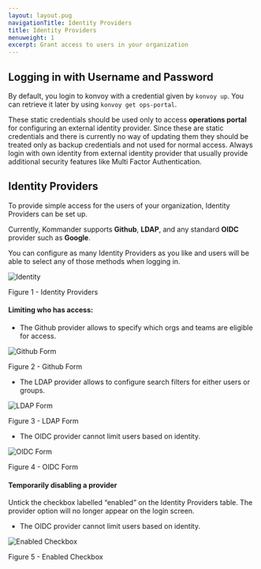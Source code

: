 ```yaml
---
layout: layout.pug
navigationTitle: Identity Providers
title: Identity Providers
menuweight: 1
excerpt: Grant access to users in your organization
---
```


## Logging in with Username and Password

By default, you login to konvoy with a credential given by `konvoy up`. You can retrieve it later by using `konvoy get ops-portal`.

These static credentials should be used only to access **operations portal** for configuring an external identity provider. Since these are static credentials and there is currently no way of updating them they should be treated only as backup credentials and not used for normal access. Always login with own identity from external identity provider that usually provide additional security features like Multi Factor Authentication.

## Identity Providers

To provide simple access for the users of your organization, Identity Providers can be set up.

Currently, Kommander supports **Github**, **LDAP**, and any standard **OIDC** provider such as **Google**. 

You can configure as many Identity Providers as you like and users will be able to select any of those methods when logging in.

![Identity](/ksphere/kommander/img/Identity-providers-table.png)

Figure 1 - Identity Providers

#### Limiting who has access:

- The Github provider allows to specify which orgs and teams are eligible for access.

![Github Form](/ksphere/kommander/img/Identity-provider-Github.png)

Figure 2 - Github Form

- The LDAP provider allows to configure search filters for either users or groups.

![LDAP Form](/ksphere/kommander/img/Identity-provider-LDAP.png)

Figure 3 - LDAP Form

- The OIDC provider cannot limit users based on identity.

![OIDC Form](/ksphere/kommander/img/Identity-provider-OIDC.png)

Figure 4 - OIDC Form

#### Temporarily disabling a provider

Untick the checkbox labelled “enabled” on the Identity Providers table. The provider option will no longer appear on the login screen.

- The OIDC provider cannot limit users based on identity.

![Enabled Checkbox](/ksphere/kommander/img/Identity-provider-enabled-checkbox.png)

Figure 5 - Enabled Checkbox
